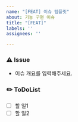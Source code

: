 ```yaml
---
name: "[FEAT] 이슈 템플릿"
about: 기능 구현 이슈
title: "[FEAT]"
labels: ''
assignees: ''

---
```


### ⚠️ Issue
- 이슈 개요를 입력해주세요.

### ✏️ ToDoList
- [ ] 할 일1
- [ ] 할 일2
